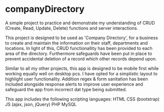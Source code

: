 # companyDirectory

A simple project to practice and demonstrate my understanding of CRUD (Create, Read, Update, Delete) functions and server interactions.

This project is designed to be used as 'Company Directory', for a business to create and maintain the information on their staff, departments and locations. In light of this, CRUD functionallity has been provided to each area of the directory. Furthermore safeguards have been put in place to prevent accidental deletion of a record which other records depend upon.  

Similar to all my other projects, this app is designed to be mobile first while working equally well on desktop pcs. I have opted for a simplistic layout to highlight user functionality. Addition regex & form sanitation has been included alongside response alerts to improve user experience and safeguard the app from incorrect dat type being submitted.

This app includes the following scripting languages: 
  HTML
  CSS (bootstrap)
  JS (ajax, json, jQuery)
  PHP
  MySQL
